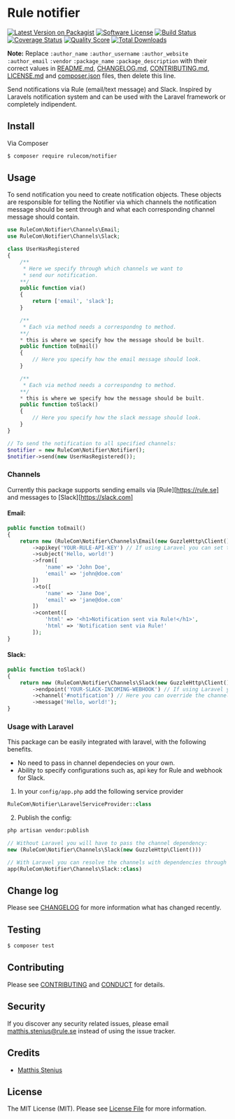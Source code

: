 # Rule notifier

[![Latest Version on Packagist][ico-version]][link-packagist]
[![Software License][ico-license]](LICENSE.md)
[![Build Status][ico-travis]][link-travis]
[![Coverage Status][ico-scrutinizer]][link-scrutinizer]
[![Quality Score][ico-code-quality]][link-code-quality]
[![Total Downloads][ico-downloads]][link-downloads]

**Note:** Replace ```:author_name``` ```:author_username``` ```:author_website``` ```:author_email``` ```:vendor``` ```:package_name``` ```:package_description``` with their correct values in [README.md](README.md), [CHANGELOG.md](CHANGELOG.md), [CONTRIBUTING.md](CONTRIBUTING.md), [LICENSE.md](LICENSE.md) and [composer.json](composer.json) files, then delete this line.

Send notifications via Rule (email/text message) and Slack. Inspired by Laravels notification system and can be used
with the Laravel framework or completely indipendent.

## Install

Via Composer

``` bash
$ composer require rulecom/notifier
```

## Usage

To send notification you need to create notification objects. These objects are responsible for telling the Notifier via which channels the notification message should be sent through and what each corresponding channel message should contain.


```php
use RuleCom\Notifier\Channels\Email;
use RuleCom\Notifier\Channels\Slack;

class UserHasRegistered
{
    /**
     * Here we specify through which channels we want to
     * send our notification.
    **/
    public function via()
    {
        return ['email', 'slack'];
    }

    /**
     * Each via method needs a correspondng to method.
    **/
    * this is where we specify how the message should be built.
    public function toEmail()
    {
        // Here you specify how the email message should look.
    }

    /**
     * Each via method needs a correspondng to method.
    **/
    * this is where we specify how the message should be built.
    public function toSlack()
    {
        // Here you specify how the slack message should look.
    }
}

// To send the notification to all specified channels:
$notifier = new RuleCom\Notifier\Notifier();
$notifier->send(new UserHasRegistered());
```

### Channels

Currently this package supports sending emails via [Rule][https://rule.se] and messages to [Slack][https://slack.com]

#### Email:

``` php
public function toEmail()
{
    return new (RuleCom\Notifier\Channels\Email(new GuzzleHttp\Client()))
        ->apikey('YOUR-RULE-API-KEY') // If using Laravel you can set this in config/rule-notifier.php
        ->subject('Hello, world!')
        ->from([
            'name' => 'John Doe',
            'email' => 'john@doe.com'
        ])
        ->to([
            'name' => 'Jane Doe',
            'email' => 'jane@doe.com'
        ])
        ->content([
            'html' => '<h1>Notification sent via Rule!</h1>',
            'html' => 'Notification sent via Rule!'
        ]);
}
```

#### Slack:
``` php
public function toSlack()
{
    return new (RuleCom\Notifier\Channels\Slack(new GuzzleHttp\Client()))
        ->endpoint('YOUR-SLACK-INCOMING-WEBHOOK') // If using Laravel you can set this in config/rule-notifier.php
        ->channel('#notification') // Here you can override the channel specified in Slack, or send DM by passing @username
        ->message('Hello, world!');
}
```

### Usage with Laravel

This package can be easily integrated with laravel, with the following benefits.

* No need to pass in channel dependecies on your own.
* Ability to specify configurations such as, api key for Rule and webhook for Slack.

1. In your `config/app.php` add the following service provider
``` php
RuleCom\Notifier\LaravelServiceProvider::class
```

2. Publish the config:
``` bash
php artisan vendor:publish
```

``` php
// Without Laravel you will have to pass the channel dependency:
new (RuleCom\Notifier\Channels\Slack(new GuzzleHttp\Client()))

// With Laravel you can resolve the channels with dependencies through the ioc container:
app(RuleCom\Notifier\Channels\Slack::class)
```


## Change log

Please see [CHANGELOG](CHANGELOG.md) for more information what has changed recently.

## Testing

``` bash
$ composer test
```

## Contributing

Please see [CONTRIBUTING](CONTRIBUTING.md) and [CONDUCT](CONDUCT.md) for details.

## Security

If you discover any security related issues, please email matthis.stenius@rule.se instead of using the issue tracker.

## Credits

- [Matthis Stenius][link-author]

## License

The MIT License (MIT). Please see [License File](LICENSE.md) for more information.

[ico-version]: https://img.shields.io/packagist/v/:vendor/:package_name.svg?style=flat-square
[ico-license]: https://img.shields.io/badge/license-MIT-brightgreen.svg?style=flat-square
[ico-travis]: https://img.shields.io/travis/:vendor/:package_name/master.svg?style=flat-square
[ico-scrutinizer]: https://img.shields.io/scrutinizer/coverage/g/:vendor/:package_name.svg?style=flat-square
[ico-code-quality]: https://img.shields.io/scrutinizer/g/:vendor/:package_name.svg?style=flat-square
[ico-downloads]: https://img.shields.io/packagist/dt/:vendor/:package_name.svg?style=flat-square

[link-packagist]: https://packagist.org/packages/:vendor/:package_name
[link-travis]: https://travis-ci.org/:vendor/:package_name
[link-scrutinizer]: https://scrutinizer-ci.com/g/:vendor/:package_name/code-structure
[link-code-quality]: https://scrutinizer-ci.com/g/:vendor/:package_name
[link-downloads]: https://packagist.org/packages/:vendor/:package_name
[link-author]: https://github.com/:author_username
[link-contributors]: ../../contributors
